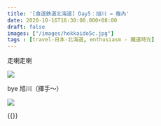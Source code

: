 ```yaml
---
title: '[食道鉄道北海道] Day5：旭川 → 稚內'
date: 2020-10-16T16:30:00.000+08:00
draft: false
images: ["/images/hokkaido5c.jpg"]
tags : [travel-日本-北海道, enthusiasm - 鐵道時光]
---
```


走喇走喇

![](/images/hokkaido5b5.jpg)

bye 旭川（揮手～）  
  
![](/images/hokkaido5c.jpg)
  

  
  
{{<hokkaido>}}

